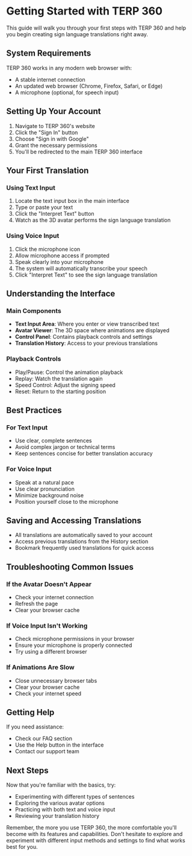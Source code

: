 # Getting Started with TERP 360

This guide will walk you through your first steps with TERP 360 and help you begin creating sign language translations right away.

## System Requirements

TERP 360 works in any modern web browser with:
- A stable internet connection
- An updated web browser (Chrome, Firefox, Safari, or Edge)
- A microphone (optional, for speech input)

## Setting Up Your Account

1. Navigate to TERP 360's website
2. Click the "Sign In" button
3. Choose "Sign in with Google"
4. Grant the necessary permissions
5. You'll be redirected to the main TERP 360 interface

## Your First Translation

### Using Text Input
1. Locate the text input box in the main interface
2. Type or paste your text
3. Click the "Interpret Text" button
4. Watch as the 3D avatar performs the sign language translation

### Using Voice Input
1. Click the microphone icon
2. Allow microphone access if prompted
3. Speak clearly into your microphone
4. The system will automatically transcribe your speech
5. Click "Interpret Text" to see the sign language translation

## Understanding the Interface

### Main Components
- **Text Input Area**: Where you enter or view transcribed text
- **Avatar Viewer**: The 3D space where animations are displayed
- **Control Panel**: Contains playback controls and settings
- **Translation History**: Access to your previous translations

### Playback Controls
- Play/Pause: Control the animation playback
- Replay: Watch the translation again
- Speed Control: Adjust the signing speed
- Reset: Return to the starting position

## Best Practices

### For Text Input
- Use clear, complete sentences
- Avoid complex jargon or technical terms
- Keep sentences concise for better translation accuracy

### For Voice Input
- Speak at a natural pace
- Use clear pronunciation
- Minimize background noise
- Position yourself close to the microphone

## Saving and Accessing Translations

- All translations are automatically saved to your account
- Access previous translations from the History section
- Bookmark frequently used translations for quick access

## Troubleshooting Common Issues

### If the Avatar Doesn't Appear
- Check your internet connection
- Refresh the page
- Clear your browser cache

### If Voice Input Isn't Working
- Check microphone permissions in your browser
- Ensure your microphone is properly connected
- Try using a different browser

### If Animations Are Slow
- Close unnecessary browser tabs
- Clear your browser cache
- Check your internet speed

## Getting Help

If you need assistance:
- Check our FAQ section
- Use the Help button in the interface
- Contact our support team

## Next Steps

Now that you're familiar with the basics, try:
- Experimenting with different types of sentences
- Exploring the various avatar options
- Practicing with both text and voice input
- Reviewing your translation history

Remember, the more you use TERP 360, the more comfortable you'll become with its features and capabilities. Don't hesitate to explore and experiment with different input methods and settings to find what works best for you.
